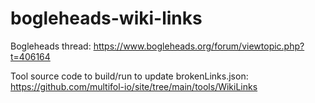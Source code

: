 # bogleheads-wiki-links

Bogleheads thread: https://www.bogleheads.org/forum/viewtopic.php?t=406164

Tool source code to build/run to update brokenLinks.json: https://github.com/multifol-io/site/tree/main/tools/WikiLinks

